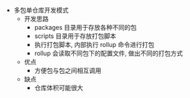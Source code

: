 - 多包单仓库开发模式
  - 开发思路
    - packages 目录用于存放各种不同的包
    - scripts 目录用于存放打包脚本
    - 执行打包脚本, 内部执行 rollup 命令进行打包
    - rollup 会读取不同包下的配置文件, 做出不同的打包方式
  - 优点
    - 方便包与包之间相互调用
  - 缺点
    - 仓库体积可能很大
